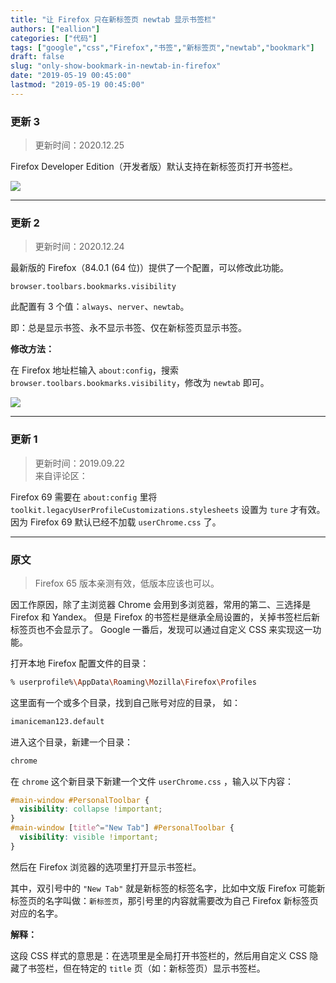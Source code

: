 ```yaml
---
title: "让 Firefox 只在新标签页 newtab 显示书签栏"
authors: ["eallion"]
categories: ["代码"]
tags: ["google","css","Firefox","书签","新标签页","newtab","bookmark"]
draft: false
slug: "only-show-bookmark-in-newtab-in-firefox"
date: "2019-05-19 00:45:00"
lastmod: "2019-05-19 00:45:00"
---
```


### 更新 3

> 更新时间：2020.12.25

Firefox Developer Edition（开发者版）默认支持在新标签页打开书签栏。

![](https://images.eallion.com/images/2020/12/firefox-dev.png)

---

### 更新 2

> 更新时间：2020.12.24

最新版的 Firefox（84.0.1 (64 位)）提供了一个配置，可以修改此功能。

`browser.toolbars.bookmarks.visibility`

此配置有 3 个值：`always`、`nerver`、`newtab`。

即：总是显示书签、永不显示书签、仅在新标签页显示书签。

**修改方法：**

在 Firefox 地址栏输入 `about:config`，搜索 `browser.toolbars.bookmarks.visibility`，修改为 `newtab` 即可。

![](https://images.eallion.com/images/2020/12/firefox-newtab.png)

---

### 更新 1

> 更新时间：2019.09.22  
> 来自评论区：

Firefox 69 需要在 `about:config` 里将 `toolkit.legacyUserProfileCustomizations.stylesheets` 设置为 `ture` 才有效。
因为 Firefox 69 默认已经不加载 `userChrome.css` 了。

---

### 原文

> Firefox 65 版本亲测有效，低版本应该也可以。

因工作原因，除了主浏览器 Chrome 会用到多浏览器，常用的第二、三选择是 Firefox 和 Yandex。
但是 Firefox 的书签栏是继承全局设置的，关掉书签栏后新标签页也不会显示了。
Google 一番后，发现可以通过自定义 CSS 来实现这一功能。

打开本地 Firefox 配置文件的目录：

```bash
% userprofile%\AppData\Roaming\Mozilla\Firefox\Profiles
```

这里面有一个或多个目录，找到自己账号对应的目录，
如：

```bash
imaniceman123.default
```

进入这个目录，新建一个目录：

```bash
chrome
```

在 `chrome` 这个新目录下新建一个文件 `userChrome.css` ，输入以下内容：

```css
#main-window #PersonalToolbar {
  visibility: collapse !important;
}
#main-window [title^="New Tab"] #PersonalToolbar {
  visibility: visible !important;
}
```

然后在 Firefox 浏览器的选项里打开显示书签栏。

其中，双引号中的 `"New Tab"` 就是新标签的标签名字，比如中文版 Firefox 可能新标签页的名字叫做：``新标签页``，那引号里的内容就需要改为自己 Firefox 新标签页对应的名字。

**解释：**

这段 CSS 样式的意思是：在选项里是全局打开书签栏的，然后用自定义 CSS 隐藏了书签栏，但在特定的 `title` 页（如：新标签页）显示书签栏。
